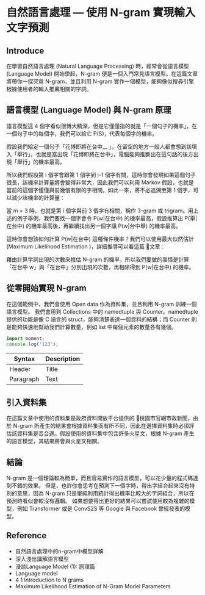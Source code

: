 # 自然語言處理 — 使用 N-gram 實現輸入文字預測
## Introduce
在學習自然語言處理 (Natural Language Processing) 時，經常會從語言模型 (Language Model) 開始學起，N-gram 便是一個入門常見語言模型。在這篇文章將帶你一探究竟 N-gram，並且利用 N-gram 實作一個模型，能夠像似搜尋引擎根據使用者的輸入推薦相關的字詞。

## 語言模型 (Language Model) 與 N-gram 原理
語言模型這 4 個字看似很博大精深，但是它僅僅指的就是「一個句子的機率」，在一個句子中的每個字，我們可以給它 P(S)，代表每個字的機率。

假設我們給定一個句子「花博即將在台中__ 」，在留空的地方一般人都會想到該填入「舉行」，也就是當出現「花博即將在台中」，電腦能夠推斷出在這句話的後方出現「舉行」的機率最高。

所以我們假設第 i 個字會跟第 1 個字到 i-1 個字有關，這時你會發現如果這個句子很長，該機率計算量將會變得非常大，因此我們可以利用 Markov 假設，也就是當前的這個字僅僅與前幾個有限的字相關，如此一來，將不必追溯至第 1 個字，可以減少該機率的計算量：

當 m = 3 時，也就是第 i 個字與前 3 個字有相關，稱作 3-gram 或 trigram。用上述的例子舉例，我們要找一個字會令 P(w|在台中) 的機率最高，假設推算出 P(舉|在台中) 的機率最高後，再繼續找出另一個字讓 P(w|台中舉) 的機率最高。

這時你會想該如何計算 P(w|在台中) 這種條件機率？我們可以使用最大似然估計 (Maximum Likelihood Estimation )，詳細推導可以看這篇 🔗文章：

藉由計算字詞出現的次數來推估 N-gram 的機率，所以我們要做的事情是計算「在台中 w」與「在台中」分別出現的次數，再相除得到 P(w|在台中) 的機率。

## 從零開始實現 N-gram
在這個範例中，我們會使用 Open data 作為資料集，並且利用 N-gram 訓練一個語言模型。
我們會用到 Collections 中的 namedtuple 與 Counter。namedtuple 提供的功能是像 C 語言的 struct，能夠清楚表達一個資料的結構；而 Counter 則是能夠快速地幫助我們計算數量，例如 list 中每個元素的數量各有幾個。

```js
import moment;
console.log('123');
```

| Syntax      | Description |
| ----------- | ----------- |
| Header      | Title       |
| Paragraph   | Text        |

## 引入資料集
在這篇文章中使用的資料集是政府資料開放平台提供的 🔗桃園市官網市政新聞，由於 N-gram 所產生的結果會根據資料集而有所不同，因此在選擇資料集時必須評估該資料集是否合適。假設使用的資料集中包含許多火星文，根據 N-gram 產生的語言模型，其結果將會與火星文相關。

## 結論
N-gram 是一個理論較為簡單，而且容易實作的語言模型，可以花少量的程式碼達到不錯的效果。
但是，也許你會思考在預測下一個字時，得出字組合起來沒有特別的意思，因為 N-gram 只是單純利用統計得出機率比較大的字詞組合，所以在預測時看似會較沒有邏輯。
如果想要得出更好的結果可以嘗試使用較為複雜的模型，例如 Transformer 或是 ConvS2S 等 Google 與 Facebook 曾經發表的模型。

## Reference
- 自然語言處理中的n-gram中模型詳解
- 深入淺出講解語言模型
- 漫談Language Model (1): 原理篇
- Language model
- 4 1 Introduction to N grams
- Maximum Likelihood Estimation of N-Gram Model Parameters
